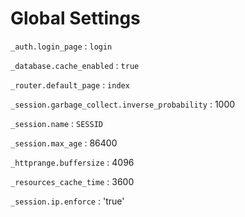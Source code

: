 Global Settings
===============

`_auth.login_page` : `login`

`_database.cache_enabled` : `true`

`_router.default_page` : `index`

`_session.garbage_collect.inverse_probability` : 1000

`_session.name` : `SESSID`

`_session.max_age` : 86400

`_httprange.buffersize` : 4096

`_resources_cache_time` : 3600

`_session.ip.enforce` : 'true'
